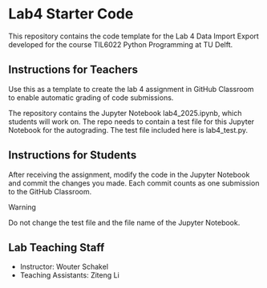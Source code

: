 # Lab4 Starter Code
This repository contains the code template for the Lab 4 Data Import Export developed for the course TIL6022 Python Programming at TU Delft. 

## Instructions for Teachers

Use this as a template to create the lab 4 assignment in GitHub Classroom to enable automatic grading of code submissions. 

The repository contains the Jupyter Notebook lab4_2025.ipynb, which students will work on. The repo needs to contain a test file for this Jupyter Notebook for the autograding. 
The test file included here is lab4_test.py. 

## Instructions for Students

After receiving the assignment, modify the code in the Jupyter Notebook and commit the changes you made. Each commit counts as one submission to the GitHub Classroom. 

> [!WARNING]
> Do not change the test file and the file name of the Jupyter Notebook. 


## Lab Teaching Staff
* Instructor: Wouter Schakel
* Teaching Assistants: Ziteng Li
